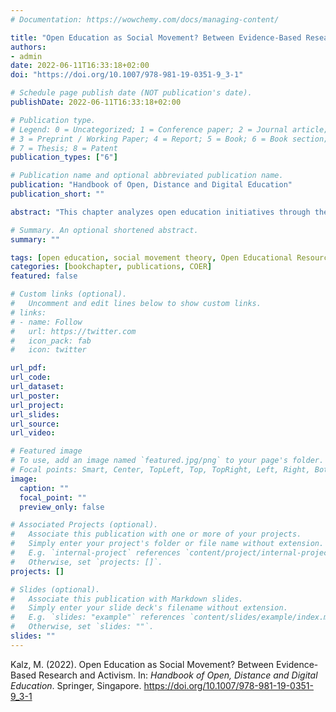 ```yaml
---
# Documentation: https://wowchemy.com/docs/managing-content/

title: "Open Education as Social Movement? Between Evidence-Based Research and Activism"
authors:
- admin
date: 2022-06-11T16:33:18+02:00
doi: "https://doi.org/10.1007/978-981-19-0351-9_3-1"

# Schedule page publish date (NOT publication's date).
publishDate: 2022-06-11T16:33:18+02:00

# Publication type.
# Legend: 0 = Uncategorized; 1 = Conference paper; 2 = Journal article;
# 3 = Preprint / Working Paper; 4 = Report; 5 = Book; 6 = Book section;
# 7 = Thesis; 8 = Patent
publication_types: ["6"]

# Publication name and optional abbreviated publication name.
publication: "Handbook of Open, Distance and Digital Education"
publication_short: ""

abstract: "This chapter analyzes open education initiatives through the lens of social movement theory. Open education is introduced as a field with multiple dimensions, activities, and perspectives. Social movement theory is used to discuss along the dimensions of conflict and protest, cultural representation, values and collective action, and the influence of the social, political, and cultural context. Accordingly, epistemic communities are proposed as an alternative development direction for the field."

# Summary. An optional shortened abstract.
summary: ""

tags: [open education, social movement theory, Open Educational Resources, epistemic community]
categories: [bookchapter, publications, COER]
featured: false

# Custom links (optional).
#   Uncomment and edit lines below to show custom links.
# links:
# - name: Follow
#   url: https://twitter.com
#   icon_pack: fab
#   icon: twitter

url_pdf:
url_code:
url_dataset:
url_poster:
url_project:
url_slides:
url_source:
url_video:

# Featured image
# To use, add an image named `featured.jpg/png` to your page's folder. 
# Focal points: Smart, Center, TopLeft, Top, TopRight, Left, Right, BottomLeft, Bottom, BottomRight.
image:
  caption: ""
  focal_point: ""
  preview_only: false

# Associated Projects (optional).
#   Associate this publication with one or more of your projects.
#   Simply enter your project's folder or file name without extension.
#   E.g. `internal-project` references `content/project/internal-project/index.md`.
#   Otherwise, set `projects: []`.
projects: []

# Slides (optional).
#   Associate this publication with Markdown slides.
#   Simply enter your slide deck's filename without extension.
#   E.g. `slides: "example"` references `content/slides/example/index.md`.
#   Otherwise, set `slides: ""`.
slides: ""
---
```


Kalz, M. (2022). Open Education as Social Movement? Between Evidence-Based Research and Activism. In: *Handbook of Open, Distance and Digital Education*. Springer, Singapore. https://doi.org/10.1007/978-981-19-0351-9_3-1

